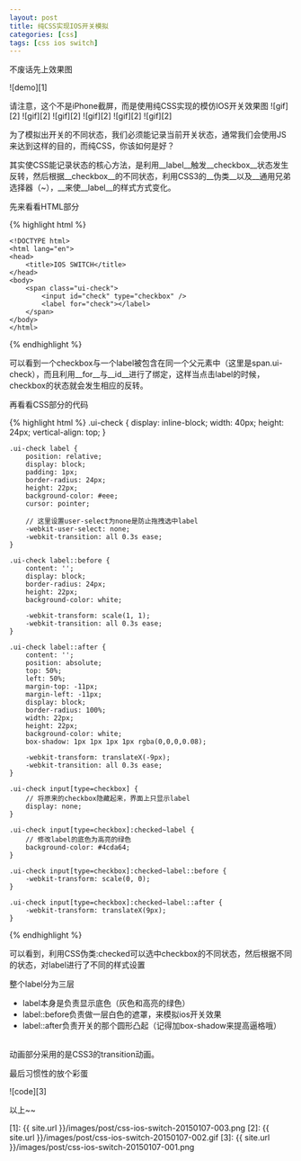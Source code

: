 ```yaml
---
layout: post
title: 纯CSS实现IOS开关模拟
categories: [css]
tags: [css ios switch]
---
```


不废话先上效果图

 ![demo][1]

请注意，这个不是iPhone截屏，而是使用纯CSS实现的模仿IOS开关效果图
 ![gif][2]
 ![gif][2]
 ![gif][2]
 ![gif][2]
 ![gif][2]
 ![gif][2]

为了模拟出开关的不同状态，我们必须能记录当前开关状态，通常我们会使用JS来达到这样的目的，而纯CSS，你该如何是好？

其实使CSS能记录状态的核心方法，是利用__label__触发__checkbox__状态发生反转，然后根据__checkbox__的不同状态，利用CSS3的__伪类__以及__通用兄弟选择器（~），__来使__label__的样式方式变化。

先来看看HTML部分

{% highlight html %}

    <!DOCTYPE html>
    <html lang="en">
    <head>
        <title>IOS SWITCH</title>
    </head>
    <body>
        <span class="ui-check">
            <input id="check" type="checkbox" />
            <label for="check"></label>
        </span>
    </body>
    </html>

{% endhighlight %}

可以看到一个checkbox与一个label被包含在同一个父元素中（这里是span.ui-check），而且利用__for__与__id__进行了绑定，这样当点击label的时候，checkbox的状态就会发生相应的反转。

再看看CSS部分的代码

{% highlight html %}
    .ui-check {
        display: inline-block;
        width: 40px;
        height: 24px;
        vertical-align: top;
    }

    .ui-check label {
        position: relative;
        display: block;
        padding: 1px;
        border-radius: 24px;
        height: 22px;
        background-color: #eee;
        cursor: pointer;
        
        // 这里设置user-select为none是防止拖拽选中label
        -webkit-user-select: none;
        -webkit-transition: all 0.3s ease;
    }

    .ui-check label::before {
        content: '';
        display: block;
        border-radius: 24px;
        height: 22px;
        background-color: white;

        -webkit-transform: scale(1, 1);
        -webkit-transition: all 0.3s ease;
    }

    .ui-check label::after {
        content: '';
        position: absolute;
        top: 50%;
        left: 50%;
        margin-top: -11px;
        margin-left: -11px;
        display: block;
        border-radius: 100%;
        width: 22px;
        height: 22px;
        background-color: white;
        box-shadow: 1px 1px 1px 1px rgba(0,0,0,0.08);

        -webkit-transform: translateX(-9px);
        -webkit-transition: all 0.3s ease;
    }

    .ui-check input[type=checkbox] {
        // 将原来的checkbox隐藏起来，界面上只显示label
        display: none;
    }

    .ui-check input[type=checkbox]:checked~label {
        // 修改label的底色为高亮的绿色
        background-color: #4cda64;
    }

    .ui-check input[type=checkbox]:checked~label::before {
        -webkit-transform: scale(0, 0);
    }

    .ui-check input[type=checkbox]:checked~label::after {
        -webkit-transform: translateX(9px);
    }

{% endhighlight %}

可以看到，利用CSS伪类:checked可以选中checkbox的不同状态，然后根据不同的状态，对label进行了不同的样式设置

整个label分为三层
 * label本身是负责显示底色（灰色和高亮的绿色）
 * label::before负责做一层白色的遮罩，来模拟ios开关效果
 * label::after负责开关的那个圆形凸起（记得加box-shadow来提高逼格哦）

<br />
动画部分采用的是CSS3的transition动画。

最后习惯性的放个彩蛋

 ![code][3]

以上~~


[1]: {{ site.url }}/images/post/css-ios-switch-20150107-003.png
[2]: {{ site.url }}/images/post/css-ios-switch-20150107-002.gif
[3]: {{ site.url }}/images/post/css-ios-switch-20150107-001.png